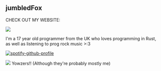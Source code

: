 ## jumbledFox
CHECK OUT MY WEBSITE:

[<img src="https://jumbledfox.github.io/button.gif">](https://jumbledfox.github.io)

I'm a 17 year old programmer from the UK who loves programming in Rust, as well as listening to prog rock music >:3

[![spotify-github-profile](https://spotify-github-profile.vercel.app/api/view?uid=zcgnpai3parsngbo51dc6k1c2&cover_image=true&theme=natemoo-re&show_offline=false&background_color=121212&interchange=false&bar_color=53b14f&bar_color_cover=true)](https://github.com/kittinan/spotify-github-profile)

![](https://komarev.com/ghpvc/?username=jumbledFox&color=EF7D57) Yowzers!! (Although they're probably mostly me)
